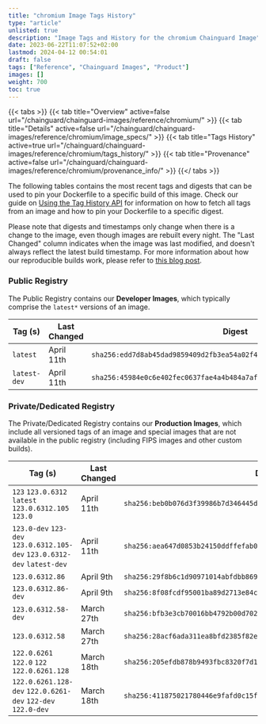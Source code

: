 ```yaml
---
title: "chromium Image Tags History"
type: "article"
unlisted: true
description: "Image Tags and History for the chromium Chainguard Image"
date: 2023-06-22T11:07:52+02:00
lastmod: 2024-04-12 00:54:01
draft: false
tags: ["Reference", "Chainguard Images", "Product"]
images: []
weight: 700
toc: true
---
```


{{< tabs >}}
{{< tab title="Overview" active=false url="/chainguard/chainguard-images/reference/chromium/" >}}
{{< tab title="Details" active=false url="/chainguard/chainguard-images/reference/chromium/image_specs/" >}}
{{< tab title="Tags History" active=true url="/chainguard/chainguard-images/reference/chromium/tags_history/" >}}
{{< tab title="Provenance" active=false url="/chainguard/chainguard-images/reference/chromium/provenance_info/" >}}
{{</ tabs >}}

The following tables contains the most recent tags and digests that can be used to pin your Dockerfile to a specific build of this image. Check our guide on [Using the Tag History API](/chainguard/chainguard-images/using-the-tag-history-api/) for information on how to fetch all tags from an image and how to pin your Dockerfile to a specific digest.

Please note that digests and timestamps only change when there is a change to the image, even though images are rebuilt every night. The "Last Changed" column indicates when the image was last modified, and doesn't always reflect the latest build timestamp. For more information about how our reproducible builds work, please refer to [this blog post](https://www.chainguard.dev/unchained/reproducing-chainguards-reproducible-image-builds).

### Public Registry
The Public Registry contains our **Developer Images**, which typically comprise the `latest*` versions of an image.

| Tag (s)       | Last Changed | Digest                                                                    |
|---------------|--------------|---------------------------------------------------------------------------|
|  `latest`     | April 11th   | `sha256:edd7d8ab45dad9859409d2fb3ea54a02f4feda2288061bf3735d632a81193b96` |
|  `latest-dev` | April 11th   | `sha256:45984e0c6e402fec0637fae4a4b484a7af39c9905705b65a30b86c6cf9f002f1` |


### Private/Dedicated Registry
The Private/Dedicated Registry contains our **Production Images**, which include all versioned tags of an image and special images that are not available in the public registry (including FIPS images and other custom builds).

| Tag (s)                                                                   | Last Changed | Digest                                                                    |
|---------------------------------------------------------------------------|--------------|---------------------------------------------------------------------------|
|  `123` `123.0.6312` `latest` `123.0.6312.105` `123.0`                     | April 11th   | `sha256:beb0b076d3f39986b7d346445d69528bfde8d84879673fa77f3dfa3b1747d136` |
|  `123.0-dev` `123-dev` `123.0.6312.105-dev` `123.0.6312-dev` `latest-dev` | April 11th   | `sha256:aea647d0853b24150ddffefab0309c07052ff910317567c07d34ea40256a595b` |
|  `123.0.6312.86`                                                          | April 9th    | `sha256:29f8b6c1d90971014abfdbb86900bd5c15b92bc644e8e39e6149fe79b063a195` |
|  `123.0.6312.86-dev`                                                      | April 9th    | `sha256:8f08fcdf95001ba89d2713e84c224c3458d571eee7716fbc4b72ca1a3ba6e08e` |
|  `123.0.6312.58-dev`                                                      | March 27th   | `sha256:bfb3e3cb70016bb4792b00d7021925de744ea1387959298964b79f06d3eccb61` |
|  `123.0.6312.58`                                                          | March 27th   | `sha256:28acf6ada311ea8bfd2385f82e00f52937575516ead9ab72100a8b57e1ce9551` |
|  `122.0.6261` `122.0` `122` `122.0.6261.128`                              | March 18th   | `sha256:205efdb878b9493fbc8320f7d1a882cb93c7513159488189b747d6175f238e9b` |
|  `122.0.6261.128-dev` `122.0.6261-dev` `122-dev` `122.0-dev`              | March 18th   | `sha256:411875021780446e9fafd0c15f4f900ab1f4255d05faad659336df47f3617bbf` |

